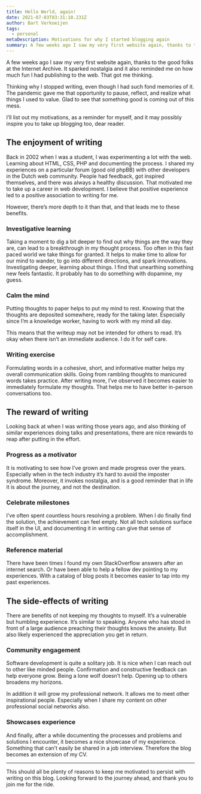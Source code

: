 ```yaml
---
title: Hello World, again!
date: 2021-07-03T03:31:10.231Z
author: Bart Verkoeijen
tags:
  - personal
metaDescription: Motivations for why I started blogging again
summary: A few weeks ago I saw my very first website again, thanks to the good folks at the Internet Archive. It sparked nostalgia and it also reminded me on how much fun I had publishing to the web. That got me thinking.
---
```


A few weeks ago I saw my very first website again, thanks to the good folks at the Internet Archive. It sparked nostalgia and it also reminded me on how much fun I had publishing to the web. That got me thinking.

Thinking why I stopped writing, even though I had such fond memories of it. The pandemic gave me that opportunity to pause, reflect, and realize what things I used to value. Glad to see that something good is coming out of this mess.

I’ll list out my motivations, as a reminder for myself, and it may possibly inspire you to take up blogging too, dear reader.

## The enjoyment of writing

Back in 2002 when I was a student, I was experimenting a lot with the web. Learning about HTML, CSS, PHP and documenting the process. I shared my experiences on a particular forum (good old phpBB) with other developers in the Dutch web community. People had feedback, got inspired themselves, and there was always a healthy discussion. That motivated me to take up a career in web development. I believe that positive experience led to a positive association to writing for me.

However, there’s more depth to it than that, and that leads me to these benefits.

### Investigative learning

Taking a moment to dig a bit deeper to find out why things are the way they are, can lead to a breakthrough in my thought process. Too often in this fast paced world we take things for granted. It helps to make time to allow for our mind to wander, to go into different directions, and spark innovations. Investigating deeper, learning about things. I find that unearthing something new feels fantastic. It probably has to do something with dopamine, my guess.

### Calm the mind

Putting thoughts to paper helps to put my mind to rest. Knowing that the thoughts are deposited somewhere, ready for the taking later. Especially since I’m a knowledge worker, having to work with my mind all day.

This means that the writeup may not be intended for others to read. It’s okay when there isn’t an immediate audience. I do it for self care.

### Writing exercise

Formulating words in a cohesive, short, and informative matter helps my overall communication skills. Going from rambling thoughts to manicured words takes practice. After writing more, I’ve observed it becomes easier to immediately formulate my thoughts. That helps me to have better in-person conversations too.

## The reward of writing

Looking back at when I was writing those years ago, and also thinking of similar experiences doing talks and presentations, there are nice rewards to reap after putting in the effort.

### Progress as a motivator

It is motivating to see how I’ve grown and made progress over the years. Especially when in the tech industry it’s hard to avoid the imposter syndrome. Moreover, it invokes nostalgia, and is a good reminder that in life it is about the journey, and not the destination.

### Celebrate milestones

I’ve often spent countless hours resolving a problem. When I do finally find the solution, the achievement can feel empty. Not all tech solutions surface itself in the UI, and documenting it in writing can give that sense of accomplishment.

### Reference material

There have been times I found my own StackOverflow answers after an internet search. Or have been able to help a fellow dev pointing to my experiences. With a catalog of blog posts it becomes easier to tap into my past experiences.

## The side-effects of writing

There are benefits of not keeping my thoughts to myself. It’s a vulnerable but humbling experience. It’s similar to speaking. Anyone who has stood in front of a large audience preaching their thoughts knows the anxiety. But also likely experienced the appreciation you get in return.

### Community engagement

Software development is quite a solitary job. It is nice when I can reach out to other like minded people. Confirmation and constructive feedback can help everyone grow. Being a lone wolf doesn’t help. Opening up to others broadens my horizons.

In addition it will grow my professional network. It allows me to meet other inspirational people. Especially when I share my content on other professional social networks also.

### Showcases experience

And finally, after a while documenting the processes and problems and solutions I encounter, it becomes a nice showcase of my experience. Something that can’t easily be shared in a job interview. Therefore the blog becomes an extension of my CV.

___

This should all be plenty of reasons to keep me motivated to persist with writing on this blog. Looking forward to the journey ahead, and thank you to join me for the ride.
